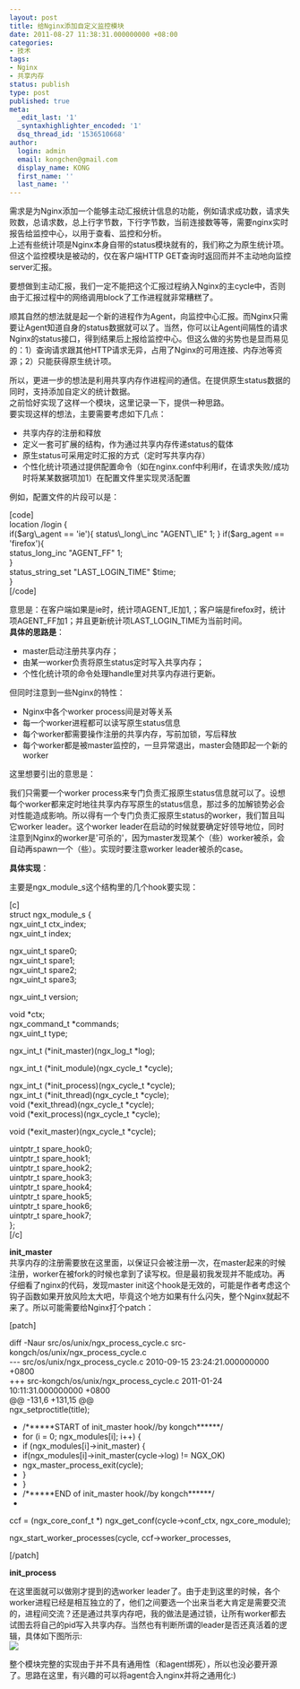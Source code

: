 ```yaml
---
layout: post
title: 给Nginx添加自定义监控模块
date: 2011-08-27 11:38:31.000000000 +08:00
categories:
- 技术
tags:
- Nginx
- 共享内存
status: publish
type: post
published: true
meta:
  _edit_last: '1'
  _syntaxhighlighter_encoded: '1'
  dsq_thread_id: '1536510668'
author:
  login: admin
  email: kongchen@gmail.com
  display_name: KONG
  first_name: ''
  last_name: ''
---
```

需求是为Nginx添加一个能够主动汇报统计信息的功能，例如请求成功数，请求失败数，总请求数，总上行字节数，下行字节数，当前连接数等等，需要nginx实时报告给监控中心，以用于查看、监控和分析。  
上述有些统计项是Nginx本身自带的status模块就有的，我们称之为原生统计项。但这个监控模块是被动的，仅在客户端HTTP GET查询时返回而并不主动地向监控server汇报。

要想做到主动汇报，我们一定不能把这个汇报过程纳入Nginx的主cycle中，否则由于汇报过程中的网络调用block了工作进程就非常糟糕了。

顺其自然的想法就是起一个新的进程作为Agent，向监控中心汇报。而Nginx只需要让Agent知道自身的status数据就可以了。当然，你可以让Agent间隔性的请求Nginx的status接口，得到结果后上报给监控中心。但这么做的劣势也是显而易见的：1）查询请求跟其他HTTP请求无异，占用了Nginx的可用连接、内存池等资源；2）只能获得原生统计项。

所以，更进一步的想法是利用共享内存作进程间的通信。在提供原生status数据的同时，支持添加自定义的统计数据。  
之前恰好实现了这样一个模块，这里记录一下，提供一种思路。  
要实现这样的想法，主要需要考虑如下几点：

* 共享内存的注册和释放
* 定义一套可扩展的结构，作为通过共享内存传递status的载体
* 原生status可采用定时汇报的方式（定时写共享内存）
* 个性化统计项通过提供配置命令（如在nginx.conf中利用if，在请求失败/成功时将某某数据项加1）在配置文件里实现灵活配置

例如，配置文件的片段可以是：

\[code\]  
location /login {  
if($arg\_agent == 'ie'){  
status\_long\_inc "AGENT\_IE" 1;  
}  
if($arg\_agent == 'firefox'){  
status\_long\_inc "AGENT\_FF" 1;  
}  
status\_string\_set "LAST\_LOGIN\_TIME" $time;  
}  
\[/code\]

意思是：在客户端如果是ie时，统计项AGENT\_IE加1,；客户端是firefox时，统计项AGENT\_FF加1；并且更新统计项LAST\_LOGIN\_TIME为当前时间。  
**具体的思路是**：

* master启动注册共享内存；
* 由某一worker负责将原生status定时写入共享内存；
* 个性化统计项的命令处理handle里对共享内存进行更新。

但同时注意到一些Nginx的特性：

* Nginx中各个worker process间是对等关系
* 每一个worker进程都可以读写原生status信息
* 每个worker都需要操作注册的共享内存，写前加锁，写后释放
* 每个worker都是被master监控的，一旦异常退出，master会随即起一个新的worker

这里想要引出的意思是：

我们只需要一个worker process来专门负责汇报原生status信息就可以了。设想每个worker都来定时地往共享内存写原生的status信息，那过多的加解锁势必会对性能造成影响。所以得有一个专门负责汇报原生status的worker，我们暂且叫它worker leader。这个worker leader在启动的时候就要确定好领导地位，同时注意到Nginx的worker是'可杀的'，因为master发现某个（些）worker被杀，会自动再spawn一个（些）。实现时要注意worker leader被杀的case。

**具体实现**：

主要是ngx\_module\_s这个结构里的几个hook要实现：

\[c\]  
struct ngx\_module\_s {  
ngx\_uint\_t ctx\_index;  
ngx\_uint\_t index;

ngx\_uint\_t spare0;  
ngx\_uint\_t spare1;  
ngx\_uint\_t spare2;  
ngx\_uint\_t spare3;

ngx\_uint\_t version;

void \*ctx;  
ngx\_command\_t \*commands;  
ngx\_uint\_t type;

ngx\_int\_t (\*init\_master)(ngx\_log\_t \*log);

ngx\_int\_t (\*init\_module)(ngx\_cycle\_t \*cycle);

ngx\_int\_t (\*init\_process)(ngx\_cycle\_t \*cycle);  
ngx\_int\_t (\*init\_thread)(ngx\_cycle\_t \*cycle);  
void (\*exit\_thread)(ngx\_cycle\_t \*cycle);  
void (\*exit\_process)(ngx\_cycle\_t \*cycle);

void (\*exit\_master)(ngx\_cycle\_t \*cycle);

uintptr\_t spare\_hook0;  
uintptr\_t spare\_hook1;  
uintptr\_t spare\_hook2;  
uintptr\_t spare\_hook3;  
uintptr\_t spare\_hook4;  
uintptr\_t spare\_hook5;  
uintptr\_t spare\_hook6;  
uintptr\_t spare\_hook7;  
};  
\[/c\]

**init\_master**  
共享内存的注册需要放在这里面，以保证只会被注册一次，在master起来的时候注册，worker在被fork的时候也拿到了读写权。但是最初我发现并不能成功。再仔细看了nginx的代码，发现master init这个hook是无效的，可能是作者考虑这个钩子函数如果开放风险太大吧，毕竟这个地方如果有什么闪失，整个Nginx就起不来了。所以可能需要给Nginx打个patch：

\[patch\]

diff -Naur src/os/unix/ngx\_process\_cycle.c src-kongch/os/unix/ngx\_process\_cycle.c  
--- src/os/unix/ngx\_process\_cycle.c 2010-09-15 23:24:21.000000000 +0800  
+++ src-kongch/os/unix/ngx\_process\_cycle.c 2011-01-24 10:11:31.000000000 +0800  
@@ -131,6 +131,15 @@  
ngx\_setproctitle(title);

+ /\*\*\*\*\*\*START of init\_master hook//by kongch\*\*\*\*\*\*/  
+ for (i = 0; ngx\_modules\[i\]; i++) {  
+ if (ngx\_modules\[i\]-\>init\_master) {  
+ if(ngx\_modules\[i\]-\>init\_master(cycle-\>log) != NGX\_OK)  
+ ngx\_master\_process\_exit(cycle);  
+ }  
+ }  
+ /\*\*\*\*\*\*END of init\_master hook//by kongch\*\*\*\*\*\*/  
+  
ccf = (ngx\_core\_conf\_t \*) ngx\_get\_conf(cycle-\>conf\_ctx, ngx\_core\_module);

ngx\_start\_worker\_processes(cycle, ccf-\>worker\_processes,

\[/patch\]

**init\_process**

在这里面就可以做刚才提到的选worker leader了。由于走到这里的时候，各个worker进程已经是相互独立的了，他们之间要选一个出来当老大肯定是需要交流的，进程间交流？还是通过共享内存吧，我的做法是通过锁，让所有worker都去试图去将自己的pid写入共享内存。当然也有判断所谓的leader是否还真活着的逻辑，具体如下图所示:  
[![](assets/worker-leader.jpg)][0]

整个模块完整的实现由于并不具有通用性（和agent绑死），所以也没必要开源了。思路在这里，有兴趣的可以将agent合入nginx并将之通用化:)

[0]: http://www.kongch.com/wp-content/uploads/2011/08/worker-leader.jpg
